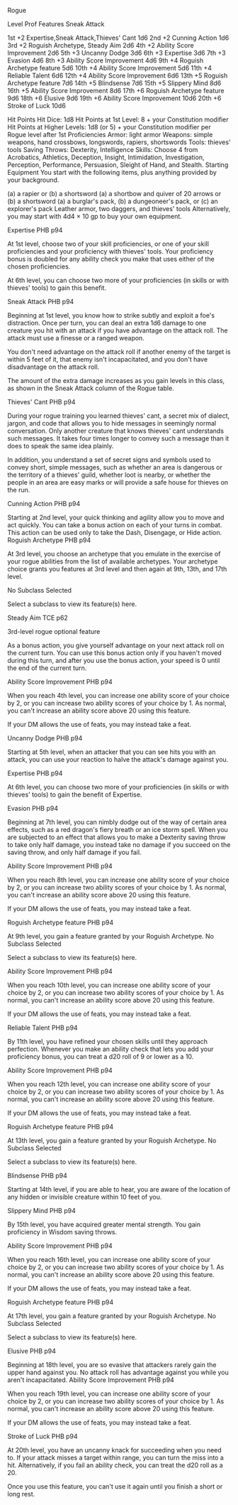 Rogue
	
Level 	Prof 	Features 								Sneak Attack

1st 	+2 		Expertise,Sneak Attack,Thieves' Cant	1d6
2nd 	+2 		Cunning Action							1d6
3rd 	+2 		Roguish Archetype, Steady Aim			2d6
4th 	+2 		Ability Score Improvement				2d6
5th 	+3 		Uncanny Dodge							3d6
6th 	+3 		Expertise								3d6
7th 	+3 		Evasion									4d6
8th 	+3 		Ability Score Improvement				4d6
9th 	+4 		Roguish Archetype feature				5d6
10th 	+4 		Ability Score Improvement				5d6
11th 	+4 		Reliable Talent							6d6
12th 	+4 		Ability Score Improvement				6d6
13th 	+5 		Roguish Archetype feature				7d6
14th 	+5 		Blindsense								7d6
15th 	+5 		Slippery Mind							8d6
16th 	+5 		Ability Score Improvement				8d6
17th 	+6 		Roguish Archetype feature				9d6
18th 	+6 		Elusive									9d6
19th 	+6 		Ability Score Improvement				10d6
20th 	+6 		Stroke of Luck							10d6

Hit Points
Hit Dice: 1d8
Hit Points at 1st Level: 8 + your Constitution modifier
Hit Points at Higher Levels: 1d8 (or 5) + your Constitution modifier per Rogue level after 1st
Proficiencies
Armor: light armor
Weapons: simple weapons, hand crossbows, longswords, rapiers, shortswords
Tools: thieves' tools
Saving Throws: Dexterity, Intelligence
Skills: Choose 4 from Acrobatics, Athletics, Deception, Insight, Intimidation, Investigation, Perception, Performance, Persuasion, Sleight of Hand, and Stealth.
Starting Equipment
You start with the following items, plus anything provided by your background.

(a) a rapier or (b) a shortsword
(a) a shortbow and quiver of 20 arrows or (b) a shortsword
(a) a burglar's pack, (b) a dungeoneer's pack, or (c) an explorer's pack
Leather armor, two daggers, and thieves' tools
Alternatively, you may start with 4d4 × 10 gp to buy your own equipment.

Expertise PHB p94

At 1st level, choose two of your skill proficiencies, or one of your skill proficiencies and your proficiency with thieves' tools. Your proficiency bonus is doubled for any ability check you make that uses either of the chosen proficiencies.

At 6th level, you can choose two more of your proficiencies (in skills or with thieves' tools) to gain this benefit.

Sneak Attack PHB p94

Beginning at 1st level, you know how to strike subtly and exploit a foe's distraction. Once per turn, you can deal an extra 1d6 damage to one creature you hit with an attack if you have advantage on the attack roll. The attack must use a finesse or a ranged weapon.

You don't need advantage on the attack roll if another enemy of the target is within 5 feet of it, that enemy isn't incapacitated, and you don't have disadvantage on the attack roll.

The amount of the extra damage increases as you gain levels in this class, as shown in the Sneak Attack column of the Rogue table.

Thieves' Cant PHB p94

During your rogue training you learned thieves' cant, a secret mix of dialect, jargon, and code that allows you to hide messages in seemingly normal conversation. Only another creature that knows thieves' cant understands such messages. It takes four times longer to convey such a message than it does to speak the same idea plainly.

In addition, you understand a set of secret signs and symbols used to convey short, simple messages, such as whether an area is dangerous or the territory of a thieves' guild, whether loot is nearby, or whether the people in an area are easy marks or will provide a safe house for thieves on the run.

Cunning Action PHB p94

Starting at 2nd level, your quick thinking and agility allow you to move and act quickly. You can take a bonus action on each of your turns in combat. This action can be used only to take the Dash, Disengage, or Hide action.
Roguish Archetype PHB p94

At 3rd level, you choose an archetype that you emulate in the exercise of your rogue abilities from the list of available archetypes. Your archetype choice grants you features at 3rd level and then again at 9th, 13th, and 17th level.

No Subclass Selected

Select a subclass to view its feature(s) here.

Steady Aim TCE p62

3rd-level rogue optional feature

As a bonus action, you give yourself advantage on your next attack roll on the current turn. You can use this bonus action only if you haven't moved during this turn, and after you use the bonus action, your speed is 0 until the end of the current turn.

Ability Score Improvement PHB p94

When you reach 4th level, you can increase one ability score of your choice by 2, or you can increase two ability scores of your choice by 1. As normal, you can't increase an ability score above 20 using this feature.

If your DM allows the use of feats, you may instead take a feat.

Uncanny Dodge PHB p94

Starting at 5th level, when an attacker that you can see hits you with an attack, you can use your reaction to halve the attack's damage against you.

Expertise PHB p94

At 6th level, you can choose two more of your proficiencies (in skills or with thieves' tools) to gain the benefit of Expertise.

Evasion PHB p94

Beginning at 7th level, you can nimbly dodge out of the way of certain area effects, such as a red dragon's fiery breath or an ice storm spell. When you are subjected to an effect that allows you to make a Dexterity saving throw to take only half damage, you instead take no damage if you succeed on the saving throw, and only half damage if you fail.

Ability Score Improvement PHB p94

When you reach 8th level, you can increase one ability score of your choice by 2, or you can increase two ability scores of your choice by 1. As normal, you can't increase an ability score above 20 using this feature.

If your DM allows the use of feats, you may instead take a feat.

Roguish Archetype feature PHB p94

At 9th level, you gain a feature granted by your Roguish Archetype.
No Subclass Selected

Select a subclass to view its feature(s) here.

Ability Score Improvement PHB p94

When you reach 10th level, you can increase one ability score of your choice by 2, or you can increase two ability scores of your choice by 1. As normal, you can't increase an ability score above 20 using this feature.

If your DM allows the use of feats, you may instead take a feat.

Reliable Talent PHB p94

By 11th level, you have refined your chosen skills until they approach perfection. Whenever you make an ability check that lets you add your proficiency bonus, you can treat a d20 roll of 9 or lower as a 10.

Ability Score Improvement PHB p94

When you reach 12th level, you can increase one ability score of your choice by 2, or you can increase two ability scores of your choice by 1. As normal, you can't increase an ability score above 20 using this feature.

If your DM allows the use of feats, you may instead take a feat.

Roguish Archetype feature PHB p94

At 13th level, you gain a feature granted by your Roguish Archetype.
No Subclass Selected

Select a subclass to view its feature(s) here.

Blindsense PHB p94

Starting at 14th level, if you are able to hear, you are aware of the location of any hidden or invisible creature within 10 feet of you.

Slippery Mind PHB p94

By 15th level, you have acquired greater mental strength. You gain proficiency in Wisdom saving throws.

Ability Score Improvement PHB p94

When you reach 16th level, you can increase one ability score of your choice by 2, or you can increase two ability scores of your choice by 1. As normal, you can't increase an ability score above 20 using this feature.

If your DM allows the use of feats, you may instead take a feat.

Roguish Archetype feature PHB p94

At 17th level, you gain a feature granted by your Roguish Archetype.
No Subclass Selected

Select a subclass to view its feature(s) here.

Elusive PHB p94

Beginning at 18th level, you are so evasive that attackers rarely gain the upper hand against you. No attack roll has advantage against you while you aren't incapacitated.
Ability Score Improvement PHB p94

When you reach 19th level, you can increase one ability score of your choice by 2, or you can increase two ability scores of your choice by 1. As normal, you can't increase an ability score above 20 using this feature.

If your DM allows the use of feats, you may instead take a feat.

Stroke of Luck PHB p94

At 20th level, you have an uncanny knack for succeeding when you need to. If your attack misses a target within range, you can turn the miss into a hit. Alternatively, if you fail an ability check, you can treat the d20 roll as a 20.

Once you use this feature, you can't use it again until you finish a short or long rest.